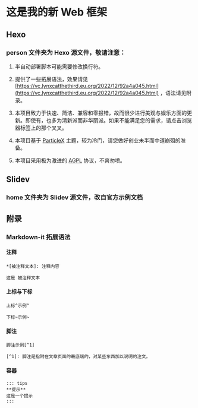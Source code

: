 # 这是我的新 Web 框架

## Hexo

### person 文件夹为 Hexo 源文件，敬请注意：

1. 半自动部署脚本可能需要修改换行符。

2. 提供了一些拓展语法，效果请见 [https://vc.lynxcatthethird.eu.org/2022/12/92a4a045.html](https://vc.lynxcatthethird.eu.org/2022/12/92a4a045.html) ，语法请见附录。

3. 本项目致力于快速、简洁、兼容和零报错，故而很少进行美观与娱乐方面的更新。即使有，也多为清新派而非华丽派。如果不能满足您的需求，请点击浏览器标签上的那个叉叉。

4. 本项目基于 [ParticleX](https://github.com/argvchs/hexo-theme-particlex) 主题，较为冷门，请您做好创业未半而中道崩殂的准备。

5. 本项目采用极为激进的 [AGPL](https://opensource.org/licenses/AGPL-3.0) 协议，不爽勿喷。

## Slidev

### home 文件夹为 Slidev 源文件，改自官方示例文档

## 附录

### Markdown-it 拓展语法

#### 注释

```
*[被注释文本]: 注释内容

这是 被注释文本
```

#### 上标与下标

```
上标^示例^

下标~示例~
```

#### 脚注

```
脚注示例[^1]

[^1]: 脚注是指附在文章页面的最底端的，对某些东西加以说明的注文。
```

#### 容器

```
::: tips
**提示**
这是一个提示
:::
```